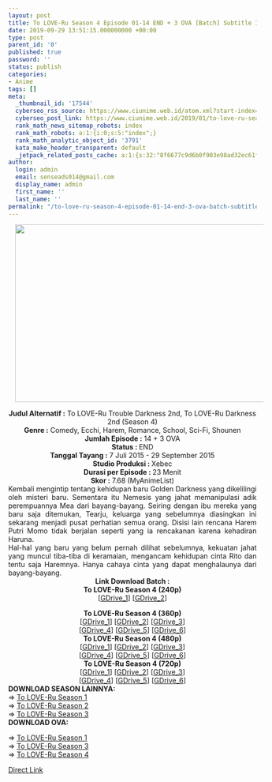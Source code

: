 ```yaml
---
layout: post
title: To LOVE-Ru Season 4 Episode 01-14 END + 3 OVA [Batch] Subtitle Indonesia
date: 2019-09-29 13:51:15.000000000 +00:00
type: post
parent_id: '0'
published: true
password: ''
status: publish
categories:
- Anime
tags: []
meta:
  _thumbnail_id: '17544'
  cyberseo_rss_source: https://www.ciunime.web.id/atom.xml?start-index=2851&max-results=150
  cyberseo_post_link: https://www.ciunime.web.id/2019/01/to-love-ru-season-4-episode-01-14-end-3.html
  rank_math_news_sitemap_robots: index
  rank_math_robots: a:1:{i:0;s:5:"index";}
  rank_math_analytic_object_id: '3791'
  kata_make_header_transparent: default
  _jetpack_related_posts_cache: a:1:{s:32:"8f6677c9d6b0f903e98ad32ec61f8deb";a:2:{s:7:"expires";i:1643455150;s:7:"payload";a:0:{}}}
author:
  login: admin
  email: senseads014@gmail.com
  display_name: admin
  first_name: ''
  last_name: ''
permalink: "/to-love-ru-season-4-episode-01-14-end-3-ova-batch-subtitle-indonesia/"
---
```

<div class="separator" style="clear: both; text-align: center;"><a href="https://1.bp.blogspot.com/-9XNu20CsKhI/XD9RuYzhodI/AAAAAAAAHrM/tOnNKZuw-KYx-xXSmW4EGrFNTpz7cOTwwCPcBGAYYCw/s1600/To%2BLOVE-Ru%2BSeason%2B4.png" imageanchor="1" style="margin-left: 1em; margin-right: 1em;"><img border="0" data-original-height="720" data-original-width="1280" height="360" src="{{ site.baseurl }}/assets/2019/09/To%2BLOVE-Ru%2BSeason%2B4.png" width="640" /></a></div>
<p>
<div style="text-align: center;"><b>Judul</b><b><b> Alternatif</b> :</b> To LOVE-Ru Trouble Darkness 2nd, To LOVE-Ru Darkness 2nd (Season 4)</div>
<div style="text-align: center;"><b><b>Genre :</b></b> Comedy, Ecchi, Harem, Romance, School, Sci-Fi, Shounen</div>
<div style="text-align: center;"><b>Jumlah Episode :</b> 14 + 3 OVA<br /><b>Status :&nbsp;</b>END<br /><b>Tanggal Tayang :</b> 7 Juli 2015 - 29 September 2015<br /><b>Studio Produksi : </b>Xebec<br /><b>Durasi per Episode :&nbsp;</b>23 Menit</div>
<div style="text-align: center;"><b>Skor :</b> 7.68 (MyAnimeList)</div>
<div style="text-align: center;"></div>
<div style="text-align: justify;">Kembali mengintip tentang kehidupan baru Golden Darkness yang dikelilingi oleh misteri baru. Sementara itu Nemesis yang jahat memanipulasi adik perempuannya Mea dari bayang-bayang. Seiring dengan ibu mereka yang baru saja ditemukan, Tearju, keluarga yang sebelumnya diasingkan ini sekarang menjadi pusat perhatian semua orang. Disisi lain rencana Harem Putri Momo tidak berjalan seperti yang ia rencakanan karena kehadiran Haruna.</div>
<div style="text-align: justify;">Hal-hal yang baru yang belum pernah dilihat sebelumnya, kekuatan jahat yang muncul tiba-tiba di keramaian, mengancam kehidupan cinta Rito dan tentu saja Haremnya. Hanya cahaya cinta yang dapat menghalaunya dari bayang-bayang.</div>
<div style="text-align: justify;"></div>
<div style="text-align: justify;"></div>
<div style="text-align: center;"><b>Link Download Batch :</b></div>
<div style="text-align: center;">
<div style="text-align: center;"><b>To LOVE-Ru Season 4 (240p)</b></div>
<div style="text-align: center;">[<a href="https://drive.google.com/uc?id=0B4A79wdfd3Cvcm1sbnZHdEZvVE0" target="_blank" rel="noopener">GDrive_1</a>] [<a href="https://drive.google.com/uc?id=115-E9-tPnV5gtJorLC8a3cOhlGDjfFKK" target="_blank" rel="noopener">GDrive_2</a>]</p>
</div>
</div>
<div style="text-align: center;"><b>To LOVE-Ru Season 4 (360p)</b></div>
<div style="text-align: center;">[<a href="https://drive.google.com/uc?id=17J5lsPug8FZlCyUEQJqFGSYQhCvkabzB" target="_blank" rel="noopener">GDrive_1</a>] [<a href="https://drive.google.com/uc?id=1MpdnM7lTdmFCKVg7o5Ml_CC6nOcOSpqt" target="_blank" rel="noopener">GDrive_2</a>] [<a href="https://drive.google.com/uc?id=1FU2H9AuJVeRAg8do3sT8c5BliH8KjqTo" target="_blank" rel="noopener">GDrive_3</a>]<br />[<a href="https://drive.google.com/uc?id=0B4A79wdfd3CvQndnM01WR21UNEk" target="_blank" rel="noopener">GDrive_4</a>] [<a href="https://drive.google.com/uc?id=1E9sr_pqaqCdNPfaGYibxWliYjG3i328M" target="_blank" rel="noopener">GDrive_5</a>] [<a href="https://drive.google.com/uc?export=download&amp;id=1dOYijKaGdApn4_X7S2KkK-vJPKK_pNy8" target="_blank" rel="noopener">GDrive_6</a>]</div>
<div style="text-align: center;"></div>
<div style="text-align: center;"><b>To LOVE-Ru Season 4 (480p)</b><br />[<a href="https://drive.google.com/uc?id=1zSco5h5JMxjB9JDGsejJSHeZbFv4FEYB" target="_blank" rel="noopener">GDrive_1</a>] [<a href="https://drive.google.com/uc?id=1SbJG3JEVwQBC1nfSJDu4DijrNdPO1jk2" target="_blank" rel="noopener">GDrive_2</a>] [<a href="https://drive.google.com/uc?id=1w-vi6qmgLZnZLf2CqzibpOqlLYDCbCxC" target="_blank" rel="noopener">GDrive_3</a>]<br />[<a href="https://drive.google.com/uc?id=0B4A79wdfd3CvbDJYWmNPYVZRblE" target="_blank" rel="noopener">GDrive_4</a>] [<a href="https://drive.google.com/uc?id=1xqCcRwFUXQL_nD-LNGb2kvDFN0k1jOF5" target="_blank" rel="noopener">GDrive_5</a>] [<a href="https://drive.google.com/uc?export=download&amp;id=0B9zpnBVCUjGnbHRud3VWdnFURDg" target="_blank" rel="noopener">GDrive_6</a>]</div>
<div style="text-align: center;"><b>To LOVE-Ru Season 4 (720p)</b><br />[<a href="https://drive.google.com/uc?id=1zwjZYsSmPoMGGQYAwq815htwWfK8LHQu" target="_blank" rel="noopener">GDrive_1</a>] [<a href="https://drive.google.com/uc?id=1tVbjq5XtKHhtjTfECC5QIZAu6t-lvsD_" target="_blank" rel="noopener">GDrive_2</a>] [<a href="https://drive.google.com/uc?id=1-s9bIZAG8JbEsdtpDAIEg5QBlZ0L35G8" target="_blank" rel="noopener">GDrive_3</a>]<br />[<a href="https://drive.google.com/uc?id=0B4A79wdfd3CvVFk5aFZqRzNCSjg" target="_blank" rel="noopener">GDrive_4</a>] [<a href="https://drive.google.com/uc?id=1vMWPnUHKRBHZT9Hf3H5SyVodm8yCE-Ex" target="_blank" rel="noopener">GDrive_5</a>] [<a href="https://drive.google.com/uc?export=download&amp;id=0B9zpnBVCUjGncEJQanZzSU5Gb0k" target="_blank" rel="noopener">GDrive_6</a>]
<div style="text-align: justify;"></div>
<div style="text-align: justify;"></div>
<div style="text-align: justify;"><b>DOWNLOAD SEASON LAINNYA:</b></div>
<div style="text-align: justify;"></div>
<div style="text-align: justify;">=&gt; <a href="https://www.ciunime.com/2019/01/to-love-ru-season-1-episode-01-26-end-6.html" target="_blank" rel="noopener">To LOVE-Ru Season 1</a><br />=&gt; <a href="https://www.ciunime.com/2019/01/to-love-ru-season-2-episode-01-12-end.html" target="_blank" rel="noopener">To LOVE-Ru Season 2</a><br />=&gt; <a href="https://www.ciunime.com/2019/01/to-love-ru-season-3-episode-01-12-end-6.html" target="_blank" rel="noopener">To LOVE-Ru Season 3</a></div>
<div style="text-align: justify;">
<div style="text-align: justify;"><b>DOWNLOAD OVA:</b></p>
<p>=&gt;&nbsp;<a href="https://www.ciunime.com/2019/07/to-love-ru-season-1-episode-01-06-end.html" target="_blank" rel="noopener">To LOVE-Ru Season 1</a><br />=&gt;&nbsp;<a href="https://www.ciunime.com/2019/07/to-love-ru-season-3-episode-01-06-end.html" target="_blank" rel="noopener">To LOVE-Ru Season 3</a><br />=&gt;&nbsp;<a href="https://www.ciunime.com/2019/07/to-love-ru-season-4-episode-01-03-end.html" target="_blank" rel="noopener">To LOVE-Ru Season 4</a></p>
</div>
</div>
</div>
<link rel="stylesheet" href="https://cdnjs.cloudflare.com/ajax/libs/font-awesome/4.7.0/css/font-awesome.min.css" />
<div class="divbtn"> <a href="https://handymansurrender.com/fihup8buzv?key=94550f7ce39444073321dde3b8782f97" class="btn"><i class="fa fa-download"></i> Direct Link</a> </div>
